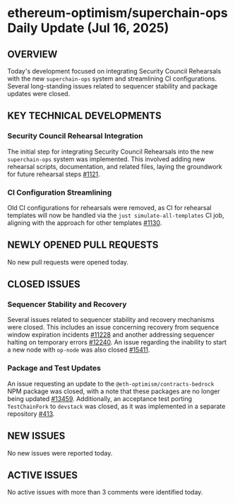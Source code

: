# ethereum-optimism/superchain-ops Daily Update (Jul 16, 2025)

## OVERVIEW 
Today's development focused on integrating Security Council Rehearsals with the new `superchain-ops` system and streamlining CI configurations. Several long-standing issues related to sequencer stability and package updates were closed.

## KEY TECHNICAL DEVELOPMENTS

### Security Council Rehearsal Integration
The initial step for integrating Security Council Rehearsals into the new `superchain-ops` system was implemented. This involved adding new rehearsal scripts, documentation, and related files, laying the groundwork for future rehearsal steps [#1121](https://github.com/ethereum-optimism/superchain-ops/pull/1121).

### CI Configuration Streamlining
Old CI configurations for rehearsals were removed, as CI for rehearsal templates will now be handled via the `just simulate-all-templates` CI job, aligning with the approach for other templates [#1130](https://github.com/ethereum-optimism/superchain-ops/pull/1130).

## NEWLY OPENED PULL REQUESTS
No new pull requests were opened today.

## CLOSED ISSUES

### Sequencer Stability and Recovery
Several issues related to sequencer stability and recovery mechanisms were closed. This includes an issue concerning recovery from sequence window expiration incidents [#11228](https://github.com/ethereum-optimism/superchain-ops/issues/11228) and another addressing sequencer halting on temporary errors [#12240](https://github.com/ethereum-optimism/superchain-ops/issues/12240). An issue regarding the inability to start a new node with `op-node` was also closed [#15411](https://github.com/ethereum-optimism/superchain-ops/issues/15411).

### Package and Test Updates
An issue requesting an update to the `@eth-optimism/contracts-bedrock` NPM package was closed, with a note that these packages are no longer being updated [#13459](https://github.com/ethereum-optimism/superchain-ops/issues/13459). Additionally, an acceptance test porting `TestChainFork` to `devstack` was closed, as it was implemented in a separate repository [#413](https://github.com/ethereum-optimism/superchain-ops/issues/413).

## NEW ISSUES
No new issues were reported today.

## ACTIVE ISSUES
No active issues with more than 3 comments were identified today.